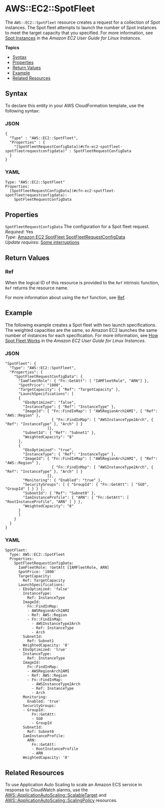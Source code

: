 # AWS::EC2::SpotFleet<a name="aws-resource-ec2-spotfleet"></a>

The `AWS::EC2::SpotFleet` resource creates a request for a collection of Spot instances\. The Spot fleet attempts to launch the number of Spot instances to meet the target capacity that you specified\. For more information, see [Spot Instances](http://docs.aws.amazon.com/AWSEC2/latest/UserGuide/using-spot-instances.html) in the *Amazon EC2 User Guide for Linux Instances*\.

**Topics**
+ [Syntax](#aws-resource-ec2-spotfleet-syntax)
+ [Properties](#w3ab2c21c10d479b9)
+ [Return Values](#w3ab2c21c10d479c11)
+ [Example](#w3ab2c21c10d479c13)
+ [Related Resources](#w3ab2c21c10d479c15)

## Syntax<a name="aws-resource-ec2-spotfleet-syntax"></a>

To declare this entity in your AWS CloudFormation template, use the following syntax:

### JSON<a name="aws-resource-ec2-spotfleet-syntax.json"></a>

```
{
  "Type" : "AWS::EC2::SpotFleet",
  "Properties" : {
    "[SpotFleetRequestConfigData](#cfn-ec2-spotfleet-spotfleetrequestconfigdata)" : SpotFleetRequestConfigData
  }
}
```

### YAML<a name="aws-resource-ec2-spotfleet-syntax.yaml"></a>

```
Type: "AWS::EC2::SpotFleet"
Properties: 
  [SpotFleetRequestConfigData](#cfn-ec2-spotfleet-spotfleetrequestconfigdata):
    SpotFleetRequestConfigData
```

## Properties<a name="w3ab2c21c10d479b9"></a>

`SpotFleetRequestConfigData`  <a name="cfn-ec2-spotfleet-spotfleetrequestconfigdata"></a>
The configuration for a Spot fleet request\.  
*Required*: Yes  
*Type*: [Amazon EC2 SpotFleet SpotFleetRequestConfigData](aws-properties-ec2-spotfleet-spotfleetrequestconfigdata.md)  
*Update requires*: [Some interruptions](using-cfn-updating-stacks-update-behaviors.md#update-some-interrupt)

## Return Values<a name="w3ab2c21c10d479c11"></a>

### Ref<a name="w3ab2c21c10d479c11b2"></a>

When the logical ID of this resource is provided to the `Ref` intrinsic function, `Ref` returns the resource name\.

For more information about using the `Ref` function, see [Ref](intrinsic-function-reference-ref.md)\.

## Example<a name="w3ab2c21c10d479c13"></a>

The following example creates a Spot fleet with two launch specifications\. The weighted capacities are the same, so Amazon EC2 launches the same number of instances for each specification\. For more information, see [How Spot Fleet Works](http://docs.aws.amazon.com/AWSEC2/latest/UserGuide/spot-fleet.html) in the *Amazon EC2 User Guide for Linux Instances*\.

### JSON<a name="aws-resource-ec2-spotfleet-example-1.json"></a>

```
"SpotFleet": {
  "Type": "AWS::EC2::SpotFleet",
  "Properties": {
    "SpotFleetRequestConfigData": {
      "IamFleetRole": { "Fn::GetAtt": [ "IAMFleetRole", "ARN"] },
      "SpotPrice": "1000",
      "TargetCapacity": { "Ref": "TargetCapacity" },
      "LaunchSpecifications": [
      {
        "EbsOptimized": "false",
        "InstanceType": { "Ref": "InstanceType" },
        "ImageId": { "Fn::FindInMap": [ "AWSRegionArch2AMI", { "Ref": "AWS::Region" },
                     { "Fn::FindInMap": [ "AWSInstanceType2Arch", { "Ref": "InstanceType" }, "Arch" ] }
                   ]},
        "SubnetId": { "Ref": "Subnet1" },
        "WeightedCapacity": "8"
      },
      {
        "EbsOptimized": "true",
        "InstanceType": { "Ref": "InstanceType" },
        "ImageId": { "Fn::FindInMap": [ "AWSRegionArch2AMI", { "Ref": "AWS::Region" },
                     { "Fn::FindInMap": [ "AWSInstanceType2Arch", { "Ref": "InstanceType" }, "Arch" ] }
                   ]},
        "Monitoring": { "Enabled": "true" },
        "SecurityGroups": [ { "GroupId": { "Fn::GetAtt": [ "SG0", "GroupId" ] } } ],
        "SubnetId": { "Ref": "Subnet0" },
        "IamInstanceProfile": { "ARN": { "Fn::GetAtt": [ "RootInstanceProfile", "ARN" ] } },
        "WeightedCapacity": "8"
      }
      ]
    }
  }
}
```

### YAML<a name="aws-resource-ec2-spotfleet-example-1.yaml"></a>

```
SpotFleet:
  Type: AWS::EC2::SpotFleet
  Properties:
    SpotFleetRequestConfigData:
      IamFleetRole: !GetAtt [IAMFleetRole, ARN]
      SpotPrice: '1000'
      TargetCapacity:
        Ref: TargetCapacity
      LaunchSpecifications:
      - EbsOptimized: 'false'
        InstanceType:
          Ref: InstanceType
        ImageId:
          Fn::FindInMap:
          - AWSRegionArch2AMI
          - Ref: AWS::Region
          - Fn::FindInMap:
            - AWSInstanceType2Arch
            - Ref: InstanceType
            - Arch
        SubnetId:
          Ref: Subnet1
        WeightedCapacity: '8'
      - EbsOptimized: 'true'
        InstanceType:
          Ref: InstanceType
        ImageId:
          Fn::FindInMap:
          - AWSRegionArch2AMI
          - Ref: AWS::Region
          - Fn::FindInMap:
            - AWSInstanceType2Arch
            - Ref: InstanceType
            - Arch
        Monitoring:
          Enabled: 'true'
        SecurityGroups:
        - GroupId:
            Fn::GetAtt:
            - SG0
            - GroupId
        SubnetId:
          Ref: Subnet0
        IamInstanceProfile:
          ARN:
            Fn::GetAtt:
            - RootInstanceProfile
            - ARN
        WeightedCapacity: '8'
```

## Related Resources<a name="w3ab2c21c10d479c15"></a>

To use Application Auto Scaling to scale an Amazon ECS service in response to CloudWatch alarms, use the [AWS::ApplicationAutoScaling::ScalableTarget](aws-resource-applicationautoscaling-scalabletarget.md) and [AWS::ApplicationAutoScaling::ScalingPolicy](aws-resource-applicationautoscaling-scalingpolicy.md) resources\.
